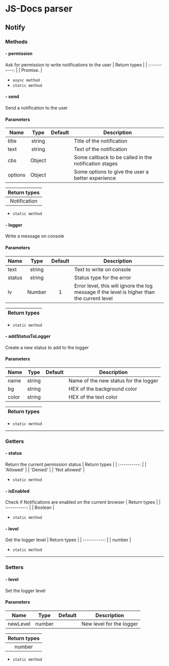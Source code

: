 # JS-Docs parser

## Notify


###  Methods 

#### - permission 

Ask for permission to write notifications to the user
| Return types |
| :----------: |
| Promise.<string> |
 
- `async method`
- `static method`

#### - send 

Send a notification to the user


####  Parameters 

| Name | Type | Default | Description |
| ---- | :--: | :-----: | ----------- |
| title | string |  | Title of the notification |
| text | string |  | Text of the notification |
| cbs | Object |  | Some callback to be called in the notification stages |
| options | Object |  | Some options to give the user a better experience |

| Return types |
| :----------: |
| Notification |
 
- `static method`

#### - logger 

Write a message on console


####  Parameters 

| Name | Type | Default | Description |
| ---- | :--: | :-----: | ----------- |
| text | string |  | Text to write on console |
| status | string |  | Status type for the error |
| lv | Number | 1 | Error level, this will ignore the log message if the level is higher than the current level |

| Return types |
| :----------: |
 
- `static method`

#### - addStatusToLogger 

Create a new status to add to the logger


####  Parameters 

| Name | Type | Default | Description |
| ---- | :--: | :-----: | ----------- |
| name | string |  | Name of the new status for the logger |
| bg | string |  | HEX of the background color |
| color | string |  | HEX of the text color |

| Return types |
| :----------: |
 
- `static method`


<hr/>

###  Getters 

#### - status 

Return the current permission status
| Return types |
| :----------: |
| 'Allowed' |
| 'Denied' |
| 'Not allowed' |
 
- `static method`

#### - isEnabled 

Check if Notifications are enabled on the current browser
| Return types |
| :----------: |
| Boolean |
 
- `static method`

#### - level 

Get the logger level
| Return types |
| :----------: |
| number |
 
- `static method`


<hr/>

###  Setters 

#### - level 

Set the logger level


####  Parameters 

| Name | Type | Default | Description |
| ---- | :--: | :-----: | ----------- |
| newLevel | number |  | New level for the logger |

| Return types |
| :----------: |
| number |
 
- `static method`

